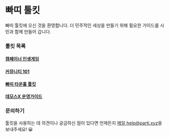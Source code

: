 # 빠띠 툴킷

빠띠 툴킷에 오신 것을 환영합니다. 더 민주적인 세상을 만들기 위해 필요한 가이드를 시민과 함께 만들어 갑니다.

### 툴킷 목록 

#### [캠페이너 인생게임](/campaign/campaigner)

#### [커뮤니티 101](/community/community101)

#### [빠띠 타운홀 툴킷](/soft/townhall)

#### [데모스X 운영가이드](/demox/)

### 문의하기
툴킷을 사용하는 데 의견이나 궁금하신 점이 있다면 언제든지 [메일 help@parti.xyz](mailto:help@parti.xyz)을 보내주세요! 😀

